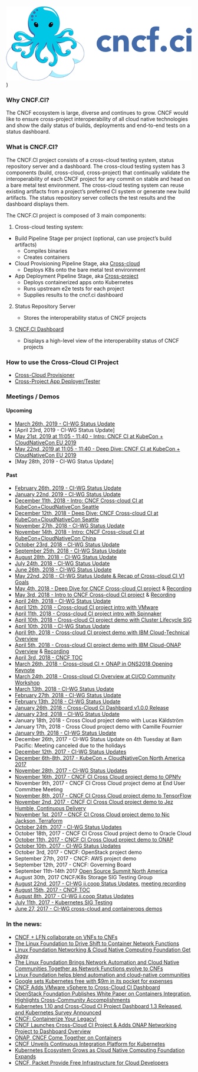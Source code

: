<img src="https://raw.githubusercontent.com/crosscloudci/artwork/master/cncfci/horizontal/color/cncfci-horizontal-color-small.png" width="600" height="200" />)

### Why CNCF.CI?

The CNCF ecosystem is large, diverse and continues to grow. CNCF would like to ensure cross-project interoperability of all cloud native technologies and show the daily status of builds, deployments and end-to-end tests on a status dashboard. 

### What is CNCF.CI?


The CNCF.CI project consists of a cross-cloud testing system, status repository server and a dashboard. The cross-cloud testing system has 3 components (build, cross-cloud, cross-project) that continually validate the interoperability of each CNCF project for any commit on stable and head on a bare metal test environment. The cross-cloud testing system can reuse existing artifacts from a project’s preferred CI system or generate new build artifacts. The status repository server collects the test results and the dashboard displays them.

The CNCF.CI project is composed of 3 main components:

1. Cross-cloud testing system:
- Build Pipeline Stage per project (optional, can use project’s build artifacts)
  * Compiles binaries
  * Creates containers
- Cloud Provisioning Pipeline Stage, aka [Cross-cloud](https://github.com/crosscloudci/cross-cloud) 
  * Deploys K8s onto the bare metal test environment
- App Deployment Pipeline Stage, aka [Cross-project](https://github.com/crosscloudci/cross-project) 
  * Deploys containerized apps onto Kubernetes 
  * Runs upstream e2e tests for each project 
  * Supplies results to the cncf.ci dashboard

2. Status Repository Server
   * Stores the interoperability status of CNCF projects

3. [CNCF.CI Dashboard](https://cncf.ci)
   * Displays a high-level view of the interoperability status of CNCF projects
  

### How to use the Cross-Cloud CI Project

* [Cross-Cloud Provisioner](https://github.com/crosscloudci/cross-cloud#how-to-use-cross-cloud)
* [Cross-Project App Deployer/Tester](https://github.com/crosscloudci/cross-project) 


### Meetings / Demos

#### Upcoming

- [March 26th, 2019 - CI-WG Status Update](https://docs.google.com/presentation/d/1eyRpwPDinQWtJmnrYeAPpHEZ0R1abOXYudwTb0LvmFY/edit#slide=id.g3e44af8930_0_0)
- [April 23rd, 2019 - CI-WG Status Update]
- [May 21st, 2019 at 11:05 - 11:40 - Intro: CNCF CI at KubeCon + CloudNativeCon EU 2019](https://sched.co/MPhL)
- [May 22nd, 2019 at 11:05 - 11:40 - Deep Dive: CNCF CI at KubeCon + CloudNativeCon EU 2019](https://sched.co/MPj8)
- [May 28th, 2019 - CI-WG Status Update]

#### Past
- [February 26th, 2019 - CI-WG Status Update](https://docs.google.com/presentation/d/1DQRpAbHU96jfSX6JFYFi_eZewQ-AP8kjoeGcucu5FxI/edit#slide=id.g3e44af8930_0_0)
- [January 22nd, 2019 - CI-WG Status Update](https://docs.google.com/presentation/d/1NbRstXKJU7y7rOV60gV4Hg2TY2sM6l3rche73XpiRRk/edit#slide=id.g3e44af8930_0_0)
- [December 11th, 2018 - Intro: CNCF Cross-cloud CI at KubeCon+CloudNativeCon Seattle](https://kccna18.sched.com/event/Grci)
- [December 12th, 2018 - Deep Dive: CNCF Cross-cloud CI at KubeCon+CloudNativeCon Seattle](https://kccna18.sched.com/event/Greb) 
- [November 27th, 2018 - CI-WG Status Update](https://docs.google.com/presentation/d/172GdH46mKj8pSx7yVTOg3d4BkwOJ3Wlt6_Pu09qYayI/edit#slide=id.g3e44af8930_0_0)
- [November 14th, 2018 - Intro: CNCF Cross-cloud CI at KubeCon+CloudNativeCon China](https://kccncchina2018english.sched.com/event/FuL2)
- [October 23rd, 2018 - CI-WG Status Update](https://docs.google.com/presentation/d/1OkFQvmPnfMZjNZtpe0irfax01llm2ziWUq-V9i2HUN8/edit#slide=id.g3e44af8930_0_0)
- [September 25th, 2018 - CI-WG Status Update](https://docs.google.com/presentation/d/1wB922KAXg3Z8a-TNizoTm8WoDIVF7i9uIYtitmvwSSY/edit#slide=id.g3e44af8930_0_0)
- [August 28th, 2018 - CI-WG Status Update](https://docs.google.com/presentation/d/1n2vwXjKgaohCfEIp4li2SQqWPvYhvHSRLZJKEiqGvKk/edit?usp=sharing)
- [July 24th, 2018 - CI-WG Status Update](https://docs.google.com/presentation/d/1i6_s3gnAv5nuPMbtKDs4wNuQfjY1ZCNHl9eWPXEdfjw/edit#slide=id.g3c7ed1ecb6_0_0)
- [June 26th, 2018 - CI-WG Status Update](https://docs.google.com/presentation/d/1ugLK-QUv0yfb8qiCS41MW8__I58TrHYu4rzhck4CbpM/edit#slide=id.g3c7ed1ecb6_0_0)
- [May 22nd, 2018 - CI-WG Status Update & Recap of Cross-cloud CI V1 Goals](https://docs.google.com/presentation/d/19CTi4_k0Cjf6KKFd21TBSxTBDeyiiDalcw08ELxeaqI/edit#slide=id.g3783789093_0_269)
- [May 4th, 2018 - Deep Dive for CNCF Cross-cloud CI project](https://docs.google.com/presentation/d/1fpUdXYV230ciZPb-EHveKCkQUW2Fz63lsHjG4Lt1qlg/edit#slide=id.p3) & [Recording](https://youtu.be/m-WK-pOs5TA)
- [May 3rd, 2018 - Intro to CNCF Cross-cloud CI project](https://docs.google.com/presentation/d/1mpcuGlP5yzvKmYYOFB0L9WWSFPUnhIQ1E2jT8ko6bqc/edit#slide=id.p3) & [Recording](https://youtu.be/wb7aCAk1VFU)
- [April 24th, 2018 - CI-WG Status Update](https://docs.google.com/presentation/d/1jGp_qyMA877k5hnThiJkS1Rr1e-tVb8L2CcDGmSbscU/edit#slide=id.g3783789093_0_269)
- [April 12th, 2018 - Cross-cloud CI project intro with VMware](https://docs.google.com/presentation/d/1p9ho9RkHdeja11wq20S_ctPbgEa_pY3KaETzfW87_Os/edit#slide=id.g24450b0d21_0_222)
- [April 11th, 2018 - Cross-cloud CI project intro with Spinnaker](https://docs.google.com/presentation/d/1cse3qkQgDWzF42I77X0Uo-00KID0Q4w3tZRpEw4zx-M/edit)
- [April 10th, 2018 - Cross-cloud CI project demo with Cluster Lifecycle SIG](https://docs.google.com/presentation/d/1qpUXDgK3TzK2lJWVN7YJJWMb-Lr37g-RdT4tDYXoRn0/edit#slide=id.g24450b0d21_0_222)
- [April 10th, 2018 - CI-WG Status Update](https://docs.google.com/presentation/d/1Cjyv-FD8hLbHG876jUeVQsGWHSezZrqZ0xJ83eDfHxA/edit) 
- [April 9th, 2018 - Cross-cloud CI project demo with IBM Cloud-Technical Overview](https://docs.google.com/presentation/d/160uOVQ7BDld5o7BCpPurbuSjAFfsESLEdP79fCu7GlQ/edit#slide=id.g24450b0d21_0_222) 
- [April 5th, 2018 - Cross-cloud CI project demo with IBM Cloud-ONAP Overview](https://docs.google.com/presentation/d/1VXmB4KVncDXO4cq4cBg8IfGOrbVlZc5xW7wsdmOrL9A/edit#slide=id.g24450b0d21_0_222) & [Recording](https://drive.google.com/file/d/1ahx3CHEjx_eG2i7JUYVFHXL5wSPmzLhF/view)
- [April 3rd, 2018 - CNCF TOC](https://youtu.be/uEPRv2a3Scs?t=975)
- [March 26th, 2018 - Cross-cloud CI + ONAP in ONS2018 Opening Keynote](https://youtu.be/eY2cHHMzOZw?t=1110)
- [March 24th, 2018 - Cross-cloud CI Overview at CI/CD Community Workshop](https://docs.google.com/presentation/d/1241RB9tJALXSFXJKbd7z3NU1mw06j_p6RnMKNcm0gAs/edit#slide=id.g24450b0d21_0_222)
- [March 13th, 2018 - CI-WG Status Update](https://docs.google.com/presentation/d/1yIZ8p8_3rqrT81rCsQtA1Burbfz6IAEF8wCsgOGT5Jc/edit#slide=id.g24450b0d21_0_222)
- [February 27th, 2018 - CI-WG Status Update](https://docs.google.com/presentation/d/1Yd2rH5PlwmhRoVCeIgI-kWpalRZ_ipgbtn5n0V58uRI/edit#slide=id.g24450b0d21_0_222)
- [February 13th, 2018 - CI-WG Status Update](https://docs.google.com/presentation/d/1J51D4uRLgS6o_J7xkHbQmVPxVjmceuYTr_we1MeCOI4/edit?ts=5a832888#slide=id.g24450b0d21_0_222)
- [January 26th, 2018 - Cross-Cloud CI Dashboard v1.0.0 Release](https://docs.google.com/presentation/d/1hhhx0C3REd3l94QU-0DB6Try4jdHZ8ou2klzJOfCC9M/edit?usp=sharing)
- [January 23rd, 2018 - CI-WG Status Update](https://docs.google.com/presentation/d/1j8wa5xGMFFiLBwxuu4xyhtMFUyGSnDb-EIJY2ghsf-A/)
- January 18th, 2018 - Cross Cloud project demo with Lucas Käldström
- January 17th, 2018 - Cross Cloud project demo with Camille Fournier
- [January 9th, 2018 - CI-WG Status Update](https://docs.google.com/presentation/d/1DXs0DNCnPcpM8Bou6K1A3E9G89CmW8cwZJincwgewuM/edit#slide=id.g242b36cf7c_0_151)
- December 26th, 2017 - CI-WG Status Update on 4th Tuesday at 8am Pacific: Meeting canceled due to the holidays
- [December 12th, 2017 - CI-WG Status Updates](https://docs.google.com/presentation/d/16a-oKZcl4CKwMtcvU6mWDOzIcb7oNTXW5wNppN8-M0s/edit?usp=sharing)
- [December 6th-8th, 2017 - KubeCon + CloudNativeCon North America 2017](https://www.cncf.io/event/cloudnativecon-north-america-2017/)
- [November 28th, 2017 - CI-WG Status Updates](https://docs.google.com/presentation/d/1JAXkf6kKgo6E7mhKPgZXbRWIsh-yE6TkgEXPBhttpH4/edit?usp=sharing)
- [November 16th, 2017 - CNCF CI Cross Cloud project demo to OPNfv](https://docs.google.com/presentation/d/1_gfoyOWMWnt5YS1KuYSbKh-hHPYdgtQ4-lI3dPtaLSY/edit#slide=id.g27c85eba33_0_182)
- November 9th, 2017 - CNCF CI Cross Cloud project demo at End User Committee Meeting
- [November 8th, 2017 - CNCF CI Cross Cloud project demo to TensorFlow](https://docs.google.com/presentation/d/1AoJxg3PC84tAdKXNJ9t5PUUkBYTZjP9CQe197qokGZs/edit#slide=id.g24450b0d21_0_222)
- [November 2nd, 2017 - CNCF CI Cross Cloud project demo to Jez Humble, Continuous Delivery](https://docs.google.com/presentation/d/1dhJgeBLYEzXoVvpxX7ls75o-GdsVwhpUY08O8UAiUUc/edit?usp=sharing)
- [November 1st, 2017 - CNCF CI Cross Cloud project demo to Nic Jackson, Terraform](https://docs.google.com/presentation/d/1Y1E1y5SHTW56CDT4hyAFZAtPftOeezqCZrhLGCjY94A/edit?usp=sharing)
- [October 24th, 2017 - CI-WG Status Updates](https://docs.google.com/a/vulk.coop/presentation/d/10x7ssMrYN5A_XBxN8NBQ2Zoy2akbT2NqO7mn6hJLnSk/edit?usp=sharing)
- October 18th, 2017 - CNCF CI Cross Cloud project demo to Oracle Cloud
- [October 11th, 2017 - CNCF CI Cross Cloud project demo to ONAP](https://docs.google.com/presentation/d/1EclOrNbeF7gqlIR3hfjKAAVvdl68NDcWEGQho1MpS-E/edit#slide=id.g24450b0d21_0_222)
- [October 10th, 2017 - CI-WG Status Updates](https://docs.google.com/presentation/d/1kahPZZyk1S1fbvy0-ocaDvSzoJlSE_2JlE-sQHhDu1g/edit#slide=id.g242b36cf7c_0_10)
- October 3rd, 2017 - CNCF: OpenStack project demo
- September 27th, 2017 - CNCF: AWS project demo 
- September 12th, 2017 - CNCF: Governing Board
- September 11th-14th 2017 [Open Source Summit North America](http://events.linuxfoundation.org/events/open-source-summit-north-america)
- August 30th, 2017 CNCF/K8s Storage SIG Testing Group
- [August 22nd, 2017 - CI-WG ii.coop Status Updates](https://docs.google.com/presentation/d/1MixvezbkqJP4VeA09kUd-Po18V3SLHS-nSlOnkzowms/edit#slide=id.g242b36cf7c_0_10), [meeting recording](https://www.youtube.com/watch?v=TXZ151MRTpc)
- [August 15th, 2017 - CNCF TOC](https://youtu.be/aX12ituxdOU?t=51m32s)
- [August 8th, 2017 - CI-WG ii.coop Status Updates](https://docs.google.com/presentation/d/1dgkeXN7qSJ8tSUTZ5ecB67D155Y0Mphrpqi9ZFZXWKo/edit#slide=id.g242b36cf7c_0_10)
- [July 11th, 2017 - Kubernetes SIG Testing](https://www.youtube.com/watch?v=DQGcv2a4qXQ&list=PL69nYSiGNLP0ofY51bEooJ4TKuQtUSizR&index=1)
- [June 27, 2017 - CI-WG cross-cloud and containerops demos](https://www.youtube.com/watch?v=Jc5EJVK7ZZk&feature=youtu.be&t=307)


### In the news:
- [CNCF + LFN collaborate on VNFs to CNFs](https://www.enterprisetimes.co.uk/2018/10/01/cncf-lfn-collaborate-on-vnfs-to-cnfs/)
- [The Linux Foundation to Drive Shift to Container Network Functions](https://containerjournal.com/2018/10/05/the-linux-foundation-to-drive-shift-to-container-network-functions/)
- [Linux Foundation Networking & Cloud Native Computing Foundation Get Jiggy](https://www.lightreading.com/nfv/containers/linux-foundation-networking-and-cloud-native-computing-foundation-get-jiggy/d/d-id/746403)
- [The Linux Foundation Brings Network Automation and Cloud Native Communities Together as Network Functions evolve to CNFs](https://www.prnewswire.com/news-releases/the-linux-foundation-brings-network-automation-and-cloud-native-communities-together-as-network-functions-evolve-to-cnfs-300718287.html)
- [Linux Foundation helps blend automation and cloud-native communities](https://www.fiercetelecom.com/telecom/linux-foundation-helps-blend-automation-and-cloud-native-communities)
- [Google sets Kubernetes free with $9m in its pocket for expenses](https://www.theregister.co.uk/2018/08/30/google_kubernetes_project/)
- [CNCF Adds VMware vSphere to Cross-Cloud CI Dashboard](https://blogs.vmware.com/cloudnative/2018/07/24/cncf-adds-vmware-vsphere-to-cross-cloud-ci-dashboard/)
- [OpenStack Foundation Publishes White Paper on Containers Integration, Highlights Cross-Community Accomplishments](https://goo.gl/mkCdiL)
- [Kubernetes 1.10 and Cross-Cloud CI Project Dashboard 1.3 Released, and Kubernetes Survey Announced](https://www.infoq.com/news/2018/04/kubernetes-1.10-cross-cloud)
- [CNCF: Containerize Your Legacy!](https://www.lightreading.com/nfv/containers/cncf-containerize-your-legacy!/d/d-id/741954)
- [CNCF Launches Cross-Cloud CI Project & Adds ONAP Networking Project to Dashboard Overview](https://www.cncf.io/blog/2018/03/27/cncf-launches-cross-cloud-ci-project-adds-onap-networking-project-to-dashboard-overview/)
- [ONAP, CNCF Come Together on Containers](https://www.lightreading.com/nfv/containers/onap-cncf-come-together-on-containers/d/d-id/741790)
- [CNCF Unveils Continuous Integration Platform for Kubernetes](https://containerjournal.com/2018/03/27/cncf-unveils-continuous-integration-platform-kubernetes/)
- [Kubernetes Ecosystem Grows as Cloud Native Computing Foundation Expands](https://www.serverwatch.com/server-news/kubernetes-ecosystem-grows-as-cloud-native-computing-foundation-expands.html)
- [CNCF, Packet Provide Free Infrastructure for Cloud Developers](https://thenewstack.io/cncf-packet-team-provide-free-infrastructure-cloud-developers/)

